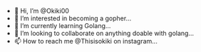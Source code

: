 - 👋 Hi, I’m @Okiki00
- 👀 I’m interested in becoming a gopher...
- 🌱 I’m currently learning Golang...
- 💞️ I’m looking to collaborate on anything doable with golang...
- 📫 How to reach me @Thisisokiki on instagram...

<!---
Okiki00/Okiki00 is a ✨ special ✨ repository because its `README.md` (this file) appears on your GitHub profile.
You can click the Preview link to take a look at your changes.
--->
